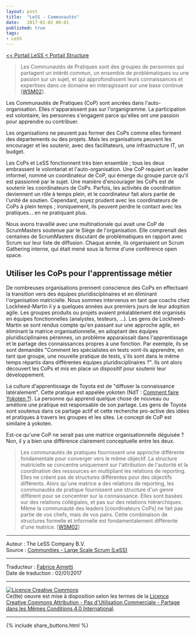 ```yaml
---
layout: post
title:  "LeSS - Communautés"
date:   2017-01-02 00:01
published: true
tags:
- LeSS
---
```


[<< Portail LeSS < Portail Structure](http://www.les-traducteurs-agiles.org/2016/12/26/less-portail-structure.html)

> Les Communautés de Pratiques sont des groupes de personnes qui partagent un intérêt commun, un ensemble de problématiques ou une passion sur un sujet, et qui approfondissent leurs connaissances et expertises dans ce domaine en interagissant sur une base continue [[WSM02](https://www.amazon.com/Cultivating-Communities-Practice-Etienne-Wenger/dp/1578513308)].

Les Communautés de Pratiques (CoP) sont ancrées dans l'auto-organisation. Elles n'apparaissent pas sur l'organigramme. La participation est volontaire, les personnes s'engagent parce qu'elles ont une passion pour apprendre ou contribuer.

Les organisations ne peuvent pas former des CoPs comme elles forment des départements ou des projets. Mais les organisations peuvent les encourager et les soutenir, avec des facilitateurs, une infrastructure IT, un budget.

Les CoPs et LeSS fonctionnent très bien ensemble ; tous les deux embrassent le volontariat et l'auto-organisation. Une CoP requiert un leader informel, nommé un coordinateur de CoP, qui émerge du groupe parce qu'il est passionné par le sujet. Une manière d'encourager les CoPs est de soutenir les coordinateurs de CoPs. Parfois, les activités de coordination deviennent un rôle à temps plein, et le coordinateur fait alors partie de l'unité de soutien. Cependant, soyez prudent avec les coordinateurs de CoPs à plein temps ; ironiquement, ils peuvent perdre le contact avec les pratiques... en ne pratiquant plus.

Nous avons travaillé avec une multinationale qui avait une CoP de ScrumMasters soutenue par le Siège de l'organisation. Elle comprenait des centaines de ScrumMasters discutant de problématiques en rapport avec Scrum sur leur liste de diffusion. Chaque année, ils organisaient un Scrum Gathering interne, qui était mené sous la forme d'une conférence open space.

## Utiliser les CoPs pour l'apprentissage métier

De nombreuses organisations prennent conscience des CoPs en effectuant la transition vers des équipes pluridisciplinaires et en éliminant l'organisation matricielle. Nous sommes intervenus en tant que coachs chez Lockheed-Martin il y a quelques années aux premiers jours de leur adoption agile. Les groupes produits ou projets avaient préalablement été organisés en équipes fonctionnelles (analystes, testeurs, ...). Les gens de Lockheed-Martin se sont rendus compte qu'en passant sur une approche agile, en éliminant la matrice organisationnelle, en adoptant des équipes pluridisciplinaires pérennes, un problème apparaissait dans l'apprentissage et le partage des connaissances propres à une fonction. Par exemple, ils se sont demandés "Comment les spécialistes en tests vont-ils apprendre, en tant que groupe, une nouvelle pratique de tests, s'ils sont dans le même temps répartis dans différentes équipes pluridisciplinaires ?". Ils ont alors découvert les CoPs et mis en place un dispositif pour soutenir leur développement.

La culture d'apprentissage de Toyota est de "diffuser la connaissance latéralement". Cette pratique est appelée yokoten (NdT : [Comment faire Yokoten ?](http://ayeba.wikispaces.com/Comment%20faire%20Yokoten%20%3F)). La personne qui apprend quelque chose de nouveau ou améliore une pratique est responsable de son partage. Les gens de Toyota sont soutenus dans ce partage actif et cette recherche pro-active des idées et pratiques à travers les groupes et les sites. Le concept de CoP est similaire à yokoten.

Est-ce qu'une CoP ne serait pas une matrice organisationnelle déguisée ? Non, il y a bien une différence clairement conceptuelle entre les deux.

> Les communautés de pratiques fournissent une approche différente fondamentale pour converger vers le même objectif. La structure matricielle se concentre uniquement sur l'attribution de l'autorité et la coordination des ressources en multipliant les relations de reporting. Elles ne créent pas de structures différentes pour des objectifs différents. Alors qu'une matrice a des relations de reporting, les communautés de pratique fournissent une structure d'un genre différent pour se concentrer sur la connaissance. Elles sont basées sur des relations collégiales, et pas sur des relations hiérarchiques. Même la communauté des leaders [coordinateurs CoPs] ne fait pas partie de vos chefs, mais de vos pairs. Cette combinaison de structures formelle et informelle est fondamentalement différente d'une matrice. [[WSM02](https://www.amazon.com/Cultivating-Communities-Practice-Etienne-Wenger/dp/1578513308)] 


---
Auteur : The LeSS Company B.V.  
Source : [Communities - Large Scale Scrum (LeSS)](http://less.works/less/structure/communities.html)  

---
Traducteur : [Fabrice Aimetti](http://www.fabrice-aimetti.fr/)  
Date de traduction : 02/01/2017  

---

<a rel="license" href="http://creativecommons.org/licenses/by-nc-sa/4.0/"><img alt="Licence Creative Commons" style="border-width:0" src="http://i.creativecommons.org/l/by-nc-sa/4.0/88x31.png" /></a><br />Ce(tte) oeuvre est mise à disposition selon les termes de la <a rel="license" href="http://creativecommons.org/licenses/by-nc-sa/4.0/">Licence Creative Commons Attribution - Pas d'Utilisation Commerciale - Partage dans les Mêmes Conditions 4.0 International</a>.

---

{% include share_buttons.html %}
